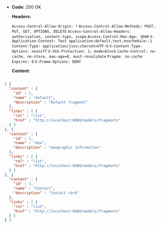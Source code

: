 * **Code:** 200 OK

  **Headers:**

  `Access-Control-Allow-Origin: *`
  `Access-Control-Allow-Methods: POST, PUT, GET, OPTIONS, DELETE`
  `Access-Control-Allow-Headers: authorization, content-type, scope`
  `Access-Control-Max-Age: 3600`
  `X-Application-Context: Test application:default,test,noschedule:-1`
  `Content-Type: application/json;charset=UTF-8`
  `X-Content-Type-Options: nosniff`
  `X-XSS-Protection: 1; mode=block`
  `Cache-Control: no-cache, no-store, max-age=0, must-revalidate`
  `Pragma: no-cache`
  `Expires: 0`
  `X-Frame-Options: DENY`

  **Content:**

```json

[ {
  "content" : {
    "id" : 1,
    "name" : "default",
    "description" : "Default fragment"
  },
  "links" : [ {
    "rel" : "list",
    "href" : "http://localhost:8080/models/fragments"
  } ]
}, {
  "content" : {
    "id" : 2,
    "name" : "Geo",
    "description" : "Geographic information"
  },
  "links" : [ {
    "rel" : "list",
    "href" : "http://localhost:8080/models/fragments"
  } ]
}, {
  "content" : {
    "id" : 3,
    "name" : "Contact",
    "description" : "Contact card"
  },
  "links" : [ {
    "rel" : "list",
    "href" : "http://localhost:8080/models/fragments"
  } ]
} ]
```
